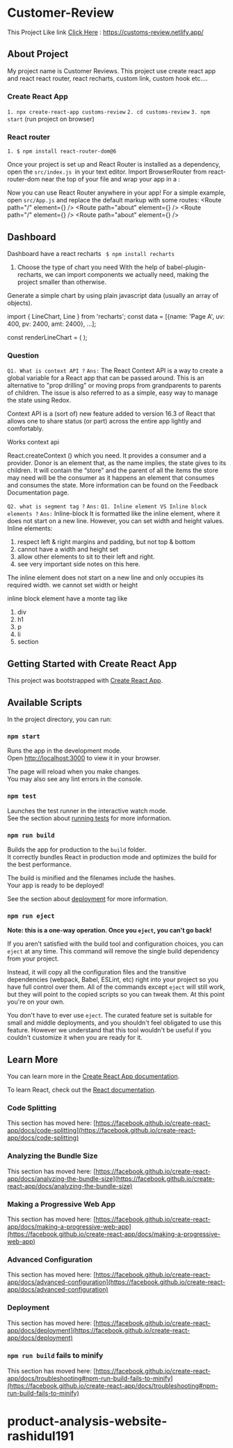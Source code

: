 # Customer-Review

This Project Like link [Click Here](https://customs-review.netlify.app/) : https://customs-review.netlify.app/

## About Project

My project name is Customer Reviews. This project use create react app and react react router, react recharts, custom link, custom hook etc....

### Create React App

`1. npx create-react-app customs-review`
`2. cd customs-review`
`3. npm start` (run project on browser)

### React router

`1. $ npm install react-router-dom@6`

Once your project is set up and React Router is installed as a dependency, open the `src/index.js `in your text editor. Import BrowserRouter from react-router-dom near the top of your file and wrap your app in a <BrowserRouter>:

   <BrowserRouter>
      <App />
    </BrowserRouter>

Now you can use React Router anywhere in your app! For a simple example, open `src/App.js` and replace the default markup with some routes:
<Routes>
<Route path="/" element={<Home />} />
<Route path="about" element={<About />} />
</Routes> <Routes>
<Route path="/" element={<Home />} />
<Route path="about" element={<About />} />
</Routes>

## Dashboard

Dashboard have a react recharts
` $ npm install recharts`

1. Choose the type of chart you need
   With the help of babel-plugin-recharts, we can import components we actually need, making the project smaller than otherwise.

Generate a simple chart by using plain javascript data (usually an array of objects).

import { LineChart, Line } from 'recharts';
const data = [{name: 'Page A', uv: 400, pv: 2400, amt: 2400}, ...];

const renderLineChart = (
<LineChart width={400} height={400} data={data}>
<Line type="monotone" dataKey="uv" stroke="#8884d8" />
</LineChart>
);

### Question

`Q1. What is context API ?`
`Ans:` The React Context API is a way to create a global variable for a React app that can be passed around. This is an alternative to "prop drilling" or moving props from grandparents to parents of children. The issue is also referred to as a simple, easy way to manage the state using Redox.

Context API is a (sort of) new feature added to version 16.3 of React that allows one to share status (or part) across the entire app lightly and comfortably.

Works context api

React.createContext () which you need. It provides a consumer and a provider. Donor is an element that, as the name implies, the state gives to its children. It will contain the “store” and the parent of all the items the store may need will be the consumer as it happens an element that consumes and consumes the state. More information can be found on the Feedback Documentation page.

`Q2. what is segment tag ?`
`Ans:`
`Q1. Inline element VS Inline block elements ?`
`Ans:` Inline-block It is formatted like the inline element, where it does not start on a new line. However, you can set width and height values.
Inline elements:
1. respect left & right margins and padding, but not top & bottom
2. cannot have a width and height set
3. allow other elements to sit to their left and right.
4. see very important side notes on this here.

The inline element does not start on a new line and only occupies its required width. we cannot set width or height

inline block element have a monte tag like

1. div
2. h1
3. p
4. li
5. section

## Getting Started with Create React App

This project was bootstrapped with [Create React App](https://github.com/facebook/create-react-app).

## Available Scripts

In the project directory, you can run:

### `npm start`

Runs the app in the development mode.\
Open [http://localhost:3000](http://localhost:3000) to view it in your browser.

The page will reload when you make changes.\
You may also see any lint errors in the console.

### `npm test`

Launches the test runner in the interactive watch mode.\
See the section about [running tests](https://facebook.github.io/create-react-app/docs/running-tests) for more information.

### `npm run build`

Builds the app for production to the `build` folder.\
It correctly bundles React in production mode and optimizes the build for the best performance.

The build is minified and the filenames include the hashes.\
Your app is ready to be deployed!

See the section about [deployment](https://facebook.github.io/create-react-app/docs/deployment) for more information.

### `npm run eject`

**Note: this is a one-way operation. Once you `eject`, you can't go back!**

If you aren't satisfied with the build tool and configuration choices, you can `eject` at any time. This command will remove the single build dependency from your project.

Instead, it will copy all the configuration files and the transitive dependencies (webpack, Babel, ESLint, etc) right into your project so you have full control over them. All of the commands except `eject` will still work, but they will point to the copied scripts so you can tweak them. At this point you're on your own.

You don't have to ever use `eject`. The curated feature set is suitable for small and middle deployments, and you shouldn't feel obligated to use this feature. However we understand that this tool wouldn't be useful if you couldn't customize it when you are ready for it.

## Learn More

You can learn more in the [Create React App documentation](https://facebook.github.io/create-react-app/docs/getting-started).

To learn React, check out the [React documentation](https://reactjs.org/).

### Code Splitting

This section has moved here: [https://facebook.github.io/create-react-app/docs/code-splitting](https://facebook.github.io/create-react-app/docs/code-splitting)

### Analyzing the Bundle Size

This section has moved here: [https://facebook.github.io/create-react-app/docs/analyzing-the-bundle-size](https://facebook.github.io/create-react-app/docs/analyzing-the-bundle-size)

### Making a Progressive Web App

This section has moved here: [https://facebook.github.io/create-react-app/docs/making-a-progressive-web-app](https://facebook.github.io/create-react-app/docs/making-a-progressive-web-app)

### Advanced Configuration

This section has moved here: [https://facebook.github.io/create-react-app/docs/advanced-configuration](https://facebook.github.io/create-react-app/docs/advanced-configuration)

### Deployment

This section has moved here: [https://facebook.github.io/create-react-app/docs/deployment](https://facebook.github.io/create-react-app/docs/deployment)

### `npm run build` fails to minify

This section has moved here: [https://facebook.github.io/create-react-app/docs/troubleshooting#npm-run-build-fails-to-minify](https://facebook.github.io/create-react-app/docs/troubleshooting#npm-run-build-fails-to-minify)

# product-analysis-website-rashidul191
